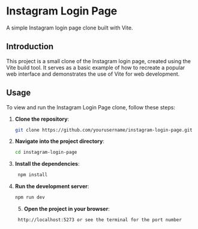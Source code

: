 # Instagram Login Page

A simple Instagram login page clone built with Vite.

## Introduction

This project is a small clone of the Instagram login page, created using the Vite build tool. It serves as a basic example of how to recreate a popular web interface and demonstrates the use of Vite for web development.

## Usage

To view and run the Instagram Login Page clone, follow these steps:

1. **Clone the repository**:

   ```bash
   git clone https://github.com/yourusername/instagram-login-page.git
2. **Navigate into the project directory**:

   ```bash
   cd instagram-login-page
   ```
3. **Install the dependencies**:

   ```bash
    npm install
    ```
4. **Run the development server**:

   ```bash
   npm run dev
   ```
   5. **Open the project in your browser**:

   ```bash
    http://localhost:5273 or see the terminal for the port number
    ```
